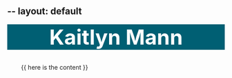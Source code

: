 --
layout: default
--

<!-- Hero Section -->
<section style="background-color: #005F73; color: white; padding: 4rem 2 rem; text-align: center;">
  <h1 style="font-size: 3rem; margin: 0;">Kaitlyn Mann</h1>
</section>

<!-- Main Section -->
<div class="container" style="padding: 2rem;">
  {{ here is the content }}
</div>
